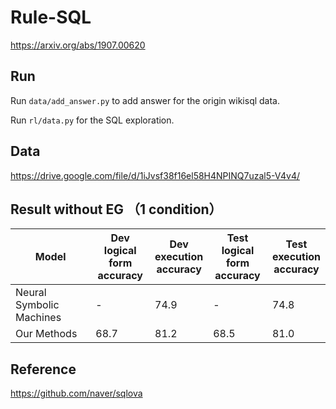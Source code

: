 # Rule-SQL 

https://arxiv.org/abs/1907.00620

## Run

Run `data/add_answer.py` to add answer for the origin wikisql data.

Run `rl/data.py` for the SQL exploration.

## Data

https://drive.google.com/file/d/1iJvsf38f16el58H4NPINQ7uzal5-V4v4/

## Result without EG （1 condition）

| **Model**   | Dev <br />logical form <br />accuracy | Dev<br />execution<br/> accuracy | Test<br /> logical form<br /> accuracy | Test<br /> execution<br /> accuracy |
| ----------- | ------------------------------------- | -------------------------------- | -------------------------------------- | ----------------------------------- |
| Neural Symbolic Machines | -                  | 74.9               | -                   | 74.8     |
| Our Methods | 68.7                   | 81.2               | 68.5                    | 81.0     |


## Reference

https://github.com/naver/sqlova
